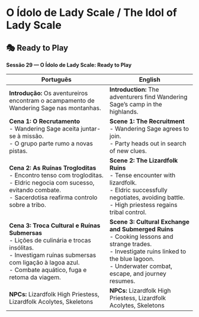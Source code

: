 # O Ídolo de Lady Scale / The Idol of Lady Scale
## 🎭 Ready to Play  
**Sessão 29 — O Ídolo de Lady Scale: Ready to Play**

| Português                                                                                                                                                                                             | English                                                                                                                                                                                            |
| ----------------------------------------------------------------------------------------------------------------------------------------------------------------------------------------------------- | -------------------------------------------------------------------------------------------------------------------------------------------------------------------------------------------------- |
| **Introdução:** Os aventureiros encontram o acampamento de Wandering Sage nas montanhas.                                                                                                              | **Introduction:** The adventurers find Wandering Sage’s camp in the highlands.                                                                                                                     |
| **Cena 1: O Recrutamento**<br>- Wandering Sage aceita juntar-se à missão.<br>- O grupo parte rumo a novas pistas.                                                                                     | **Scene 1: The Recruitment**<br>- Wandering Sage agrees to join.<br>- Party heads out in search of new clues.                                                                                      |
| **Cena 2: As Ruínas Trogloditas**<br>- Encontro tenso com trogloditas.<br>- Eldric negocia com sucesso, evitando combate.<br>- Sacerdotisa reafirma controlo sobre a tribo.                           | **Scene 2: The Lizardfolk Ruins**<br>- Tense encounter with lizardfolk.<br>- Eldric successfully negotiates, avoiding battle.<br>- High priestess regains tribal control.                          |
| **Cena 3: Troca Cultural e Ruínas Submersas**<br>- Lições de culinária e trocas insólitas.<br>- Investigam ruínas submersas com ligação à lagoa azul.<br>- Combate aquático, fuga e retoma da viagem. | **Scene 3: Cultural Exchange and Submerged Ruins**<br>- Cooking lessons and strange trades.<br>- Investigate ruins linked to the blue lagoon.<br>- Underwater combat, escape, and journey resumes. |
| **NPCs:** Lizardfolk High Priestess, Lizardfolk Acolytes, Skeletons                                                                                                                                   | **NPCs:** Lizardfolk High Priestess, Lizardfolk Acolytes, Skeletons                                                                                                                                |
